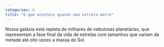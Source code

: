 ```yaml
---
categories: h
title: "O que acontece quando uma estrela morre"
---
```

Nossa galáxia está repleta de milhares de nebulosas planetárias, que representam a fase final da vida de estrelas com tamanhos que variam da metade até oito vezes a massa do Sol.